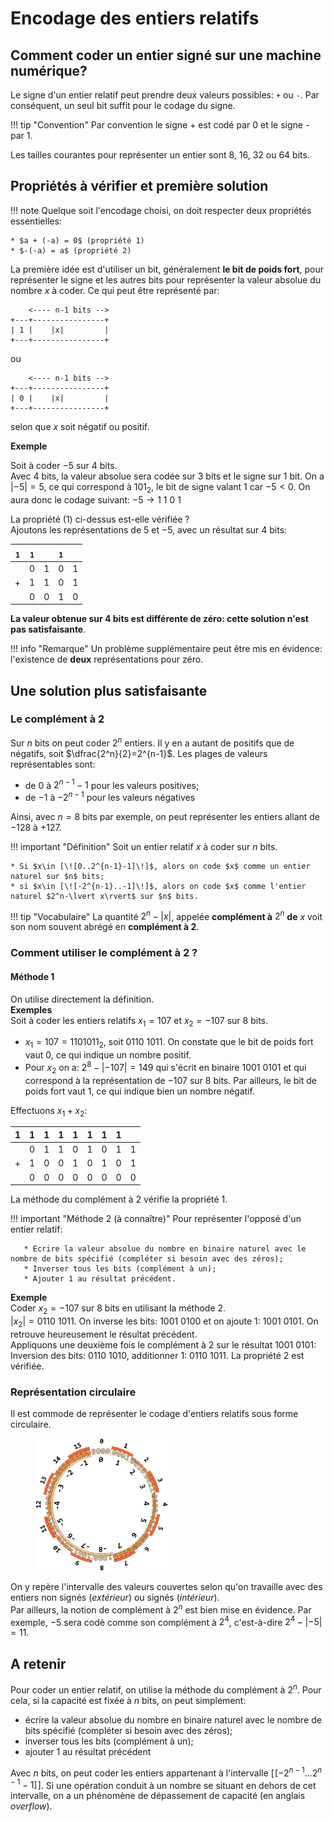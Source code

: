 Encodage des entiers relatifs
========================

## Comment coder un entier signé sur une machine numérique?

Le signe d'un entier relatif peut prendre deux valeurs possibles: `+` ou `-`. Par conséquent, un seul bit suffit pour le codage du signe.  

!!! tip "Convention"
    Par convention le signe + est codé par 0 et le signe - par 1.
    
Les tailles courantes pour représenter un entier sont 8, 16, 32 ou 64 bits.

## Propriétés à vérifier et première solution

!!! note
    Quelque soit l'encodage choisi, on doit respecter deux propriétés essentielles:  
    
    * $a + (-a) = 0$ (propriété 1)
    * $-(-a) = a$ (propriété 2)
    
La première idée est d'utiliser un bit, généralement **le bit de poids fort**, pour représenter le signe et les autres bits pour représenter la valeur absolue du nombre $x$ à coder.  Ce qui peut être représenté par:  

```
    <---- n-1 bits -->
+---+----------------+
| 1 |    |x|         |
+---+----------------+
```
ou 

```
    <---- n-1 bits -->
+---+----------------+
| 0 |    |x|         |
+---+----------------+
```
selon que $x$ soit négatif ou positif.

**Exemple**  

Soit à coder $-5$ sur 4 bits.  
Avec 4 bits, la valeur absolue sera codée sur 3 bits et le signe sur 1 bit.
On a $|-5| = 5$, ce qui correspond à $101_{2}$, le bit de signe valant 1 car $-5<0$. On aura donc le codage suivant: $-5\rightarrow 1\ 1\ 0\ 1$  

La propriété (1) ci-dessus est-elle vérifiée ?  
Ajoutons les représentations de $5$ et $-5$, avec un résultat sur 4 bits:  

| $_1$ 	| $_1$ 	|   	| $_1$ 	|   	|
|------	|------	|---	|------	|---	|
|      	| 0    	| 1 	| 0    	| 1 	|
| +    	| 1    	| 1 	| 0    	| 1 	|
|      	| 0    	| 0 	| 1    	| 0 	|

**La valeur obtenue sur 4 bits est différente de zéro: cette solution n'est pas satisfaisante**.  

!!! info "Remarque"
    Un problème supplémentaire peut être mis en évidence: l'existence de **deux** représentations pour zéro.

## Une solution plus satisfaisante

### Le complément à 2

Sur $n$ bits on peut coder $2^n$ entiers. Il y en a autant de positifs que de négatifs, soit $\dfrac{2^n}{2}=2^{n-1}$. Les plages de valeurs représentables sont:

* de $0$ à $2^{n-1}-1$ pour les valeurs positives;
* de $-1$ à $-2^{n-1}$ pour les valeurs négatives

Ainsi, avec $n=8$ bits par exemple, on peut représenter les entiers allant de $-128$ à $+127$.  

!!! important "Définition"
    Soit un entier relatif $x$ à coder sur $n$ bits.  
    
    * Si $x\in [\![0..2^{n-1}-1]\!]$, alors on code $x$ comme un entier naturel sur $n$ bits;
    * si $x\in [\![-2^{n-1}..-1]\!]$, alors on code $x$ comme l'entier naturel $2^n-\lvert x\rvert$ sur $n$ bits.
    
!!! tip "Vocabulaire"
    La quantité $2^n-\lvert x\rvert$, appelée **complément à** $2^n$ **de** $x$ voit son nom souvent abrégé en **complément à 2**.

### Comment utiliser le complément à 2 ?

#### Méthode 1

On utilise directement la définition.  
**Exemples**  
Soit à coder les entiers relatifs $x_1=107$ et $x_2=-107$ sur 8 bits. 

* $x_1=107=1101011_2$, soit $0110\ 1011$. On constate que le bit de poids fort vaut $0$, ce qui indique un nombre positif.  
* Pour $x_2$ on a: $2^8-\lvert -107\rvert=149$ qui s'écrit en binaire $1001\ 0101$ et qui correspond à la représentation de $-107$ sur 8 bits. Par ailleurs, le bit de poids fort vaut $1$, ce qui indique bien un nombre négatif.

Effectuons $x_1+x_2$:

| 1 	| 1 	| 1 	| 1 	| 1 	| 1 	| 1 	| 1 	|   	|
|---	|---	|---	|---	|---	|---	|---	|---	|---	|
|   	| 0 	| 1 	| 1 	| 0 	| 1 	| 0 	| 1 	| 1 	|
| + 	| 1 	| 0 	| 0 	| 1 	| 0 	| 1 	| 0 	| 1 	|
|   	| 0 	| 0 	| 0 	| 0 	| 0 	| 0 	| 0 	| 0 	|

La méthode du complément à 2 vérifie la propriété 1.

!!! important "Méthode 2 (à connaître)"
    Pour représenter l'opposé d'un entier relatif:
    
       * Ecrire la valeur absolue du nombre en binaire naturel avec le nombre de bits spécifié (compléter si besoin avec des zéros);
       * Inverser tous les bits (complément à un);
       * Ajouter 1 au résultat précédent.

**Exemple**  
Coder $x_2=-107$ sur 8 bits en utilisant la méthode 2.  
$\lvert x_2\rvert = 0110\ 1011$. On inverse les bits: $1001\ 0100$ et on ajoute 1: $1001\ 0101$. On retrouve heureusement le résultat précédent.  
Appliquons une deuxième fois le complément à 2 sur le résultat $1001\ 0101$:  
Inversion des bits: $0110\ 1010$, additionner 1: $0110\ 1011$. La propriété 2 est vérifiée.

### Représentation circulaire

Il est commode de représenter le codage d'entiers relatifs sous forme circulaire.  

<figure>
    <img alt="roue" src="img/TwoComplementCircle.png" width="50%">
</figure>

On y repère l'intervalle des valeurs couvertes selon qu'on travaille avec des entiers non signés (*extérieur*) ou signés (*intérieur*).  
Par ailleurs, la notion de complément à $2^n$ est bien mise en évidence. Par exemple, $-5$ sera codé comme son complément à $2^4$, c'est-à-dire $2^4-\lvert -5\rvert=11$.

## A retenir
Pour coder un entier relatif, on utilise la méthode du complément à $2^n$. Pour cela, si la capacité est fixée à $n$ bits, on peut simplement:  

*  écrire la valeur absolue du nombre en binaire naturel avec le nombre de bits spécifié (compléter si besoin avec des zéros);  
*  inverser tous les bits (complément à un);  
*  ajouter 1 au résultat précédent  

Avec $n$ bits, on peut coder les entiers appartenant à l'intervalle $[\![-2^{n-1}...2^{n-1}-1]\!]$. Si une opération conduit à un nombre se situant en dehors de cet intervalle, on a un phénomène de dépassement de capacité (en anglais *overflow*).

